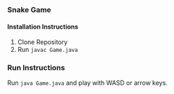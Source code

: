 ### Snake Game

#### Installation Instructions
  1. Clone Repository
  2. Run `javac Game.java`

### Run Instructions
Run `java Game.java` and play with WASD or arrow keys.
